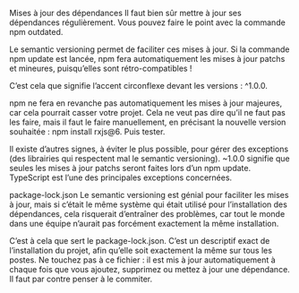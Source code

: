Mises à jour des dépendances
Il faut bien sûr mettre à jour ses dépendances régulièrement. Vous pouvez faire le point avec la commande npm outdated.

Le semantic versioning permet de faciliter ces mises à jour. Si la commande npm update est lancée, npm fera automatiquement les mises à jour patchs et mineures, puisqu’elles sont rétro-compatibles !

C’est cela que signifie l’accent circonflexe devant les versions : ^1.0.0.

npm ne fera en revanche pas automatiquement les mises à jour majeures, car cela pourrait casser votre projet. Cela ne veut pas dire qu’il ne faut pas les faire, mais il faut le faire manuellement, en précisant la nouvelle version souhaitée : npm install rxjs@6. Puis tester.

Il existe d’autres signes, à éviter le plus possible, pour gérer des exceptions (des librairies qui respectent mal le semantic versioning). ~1.0.0 signifie que seules les mises à jour patchs seront faites lors d’un npm update. TypeScript est l’une des principales exceptions concernées.

package-lock.json
Le semantic versioning est génial pour faciliter les mises à jour, mais si c’était le même système qui était utilisé pour l’installation des dépendances, cela risquerait d’entraîner des problèmes, car tout le monde dans une équipe n’aurait pas forcément exactement la même installation.

C’est à cela que sert le package-lock.json. C’est un descriptif exact de l’installation du projet, afin qu’elle soit exactement la même sur tous les postes. Ne touchez pas à ce fichier : il est mis à jour automatiquement à chaque fois que vous ajoutez, supprimez ou mettez à jour une dépendance. Il faut par contre penser à le commiter.